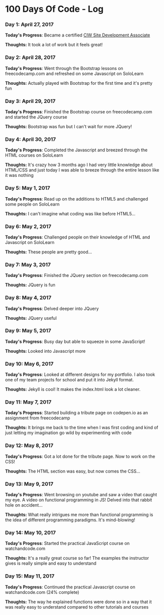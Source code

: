# 100 Days Of Code - Log

### Day 1: April 27, 2017

**Today's Progress**: Became a certified [CIW Site Development Associate](http://bit.ly/2dUXvy1)

**Thoughts:** It took a lot of work but it feels great! 

### Day 2: April 28, 2017

**Today's Progress**: Went through the Bootstrap lessons on freecodecamp.com and refreshed on some Javascript on SoloLearn

**Thoughts:** Actually played with Bootstrap for the first time and it's pretty fun

### Day 3: April 29, 2017

**Today's Progress**: Finished the Bootstrap course on freecodecamp.com and started the JQuery course

**Thoughts:** Bootstrap was fun but I can't wait for more JQuery!

### Day 4: April 30, 2017

**Today's Progress**: Completed the Javascript and breezed through the HTML courses on SoloLearn

**Thoughts:** It's crazy how 3 months ago I had very little knowledge about HTML/CSS and just today I was able to breeze through the entire lesson like it was nothing

### Day 5: May 1, 2017

**Today's Progress**: Read up on the additions to HTML5 and challenged some people on SoloLearn

**Thoughts:** I can't imagine what coding was like before HTML5...

### Day 6: May 2, 2017

**Today's Progress**: Challenged people on their knowledge of HTML and Javascript on SoloLearn

**Thoughts:** These people are pretty good...

### Day 7: May 3, 2017

**Today's Progress**: Finished the JQuery section on freecodecamp.com

**Thoughts:** JQuery is fun

### Day 8: May 4, 2017

**Today's Progress**: Delved deeper into JQuery

**Thoughts:** JQuery useful

### Day 9: May 5, 2017

**Today's Progress**: Busy day but able to squeeze in some JavaScript!

**Thoughts:** Looked into Javascript more

### Day 10: May 6, 2017

**Today's Progress**: Looked at different designs for my portfolio. I also took one of my team projects for school and put it into Jekyll format. 

**Thoughts:** Jekyll is cool! It makes the index.html look a lot cleaner. 

### Day 11: May 7, 2017

**Today's Progress**: Started building a tribute page on codepen.io as an assignment from freecodecamp

**Thoughts:** It brings me back to the time when I was first coding and kind of just letting my imagination go wild by experimenting with code 

### Day 12: May 8, 2017

**Today's Progress**: Got a lot done for the tribute page. Now to work on the CSS!

**Thoughts:** The HTML section was easy, but now comes the CSS...

### Day 13: May 9, 2017

**Today's Progress**: Went browsing on youtube and saw a video that caught my eye. A video on functional programming in JS! Delved into that rabbit hole on accident...

**Thoughts:** What really intrigues me more than functional programming is the idea of different programming paradigms. It's mind-blowing! 

### Day 14: May 10, 2017

**Today's Progress**: Started the practical JavaScript course on watchandcode.com 

**Thoughts:** It's a really great course so far! The examples the instructor gives is really simple and easy to understand

### Day 15: May 11, 2017

**Today's Progress**: Continued the practical Javascript course on watchandcode.com (24% complete)

**Thoughts:** The way he explained functions were done so in a way that it was really easy to understand compared to other tutorials and courses